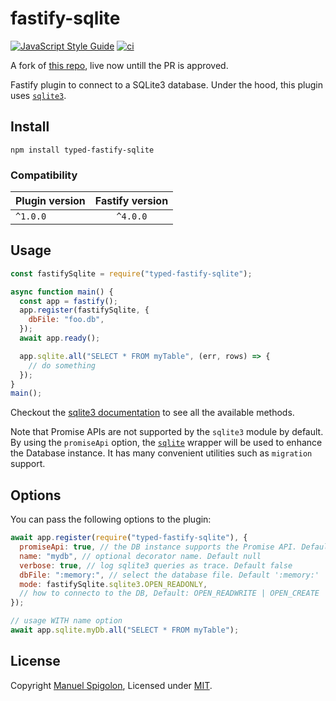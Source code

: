# fastify-sqlite

[![JavaScript Style Guide](https://img.shields.io/badge/code_style-standard-brightgreen.svg)](https://standardjs.com)
[![ci](https://github.com/Eomm/fastify-sqlite/actions/workflows/ci.yml/badge.svg)](https://github.com/Eomm/fastify-sqlite/actions/workflows/ci.yml)

A fork of [this repo](https://github.com/Eomm/fastify-sqlite), live now untill the PR is approved.

Fastify plugin to connect to a SQLite3 database.
Under the hood, this plugin uses [`sqlite3`](https://www.npmjs.com/package/sqlite3).

## Install

```
npm install typed-fastify-sqlite
```

### Compatibility

| Plugin version | Fastify version |
| -------------- | :-------------: |
| `^1.0.0`       |    `^4.0.0`     |

## Usage

```js
const fastifySqlite = require("typed-fastify-sqlite");

async function main() {
  const app = fastify();
  app.register(fastifySqlite, {
    dbFile: "foo.db",
  });
  await app.ready();

  app.sqlite.all("SELECT * FROM myTable", (err, rows) => {
    // do something
  });
}
main();
```

Checkout the [sqlite3 documentation](https://github.com/TryGhost/node-sqlite3/wiki/API) to see all the available methods.

Note that Promise APIs are not supported by the `sqlite3` module by default.
By using the `promiseApi` option, the [`sqlite`](https://github.com/kriasoft/node-sqlite) wrapper will be used
to enhance the Database instance. It has many convenient utilities such as `migration` support.

## Options

You can pass the following options to the plugin:

```js
await app.register(require("typed-fastify-sqlite"), {
  promiseApi: true, // the DB instance supports the Promise API. Default false
  name: "mydb", // optional decorator name. Default null
  verbose: true, // log sqlite3 queries as trace. Default false
  dbFile: ":memory:", // select the database file. Default ':memory:'
  mode: fastifySqlite.sqlite3.OPEN_READONLY,
  // how to connecto to the DB, Default: OPEN_READWRITE | OPEN_CREATE | OPEN_FULLMUTEX
});

// usage WITH name option
await app.sqlite.myDb.all("SELECT * FROM myTable");
```

## License

Copyright [Manuel Spigolon](https://github.com/Eomm), Licensed under [MIT](./LICENSE).
